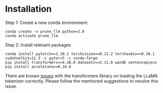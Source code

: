 # Installation  
Step 1: Create a new conda environment:
```
conda create -n prune_llm python=3.9
conda activate prune_llm
```
Step 2: Install relevant packages
```
conda install pytorch==1.10.1 torchvision==0.11.2 torchaudio==0.10.1 cudatoolkit=11.3 -c pytorch -c conda-forge
pip install transformers==4.28.0 datasets==2.11.0 wandb sentencepiece
pip install accelerate==0.18.0
```
There are known [issues](https://github.com/huggingface/transformers/issues/22222) with the transformers library on loading the LLaMA tokenizer correctly. Please follow the mentioned suggestions to resolve this issue.